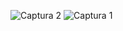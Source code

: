 ![Captura 2](https://github.com/TRaven34/SImulacionPorComputador-ReyesArriaga/assets/116375899/b2a591f0-afc7-4abf-a90e-ba193e857a1e)
![Captura 1](https://github.com/TRaven34/SImulacionPorComputador-ReyesArriaga/assets/116375899/d215c011-9bbd-4379-a44d-a0e403726bf4)
